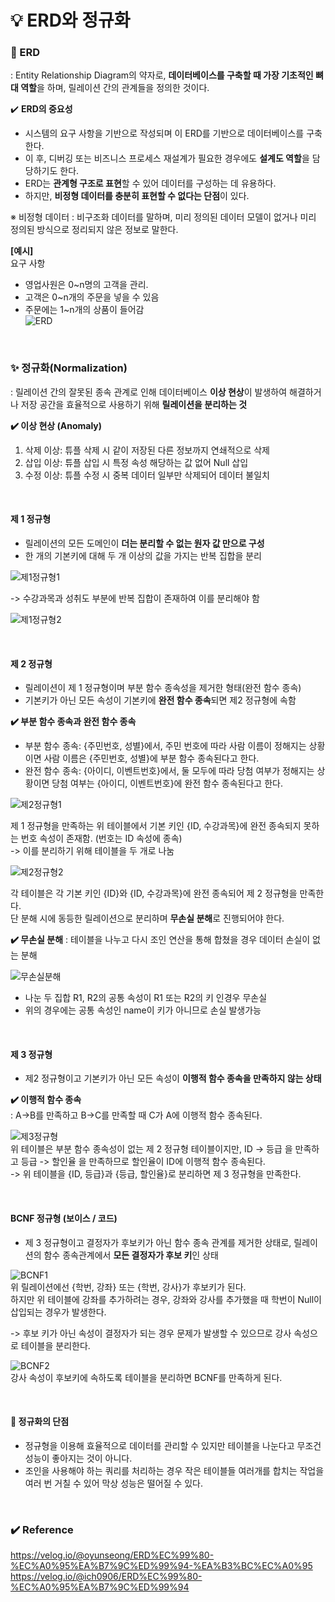 # 💡 ERD와 정규화

### 🎈 ERD  
: Entity Relationship Diagram의 약자로, **데이터베이스를 구축할 때 가장 기초적인 뼈대 역할**을 하며, 릴레이션 간의 관계들을 정의한 것이다.  

    
✔️ **ERD의 중요성**  
- 시스템의 요구 사항을 기반으로 작성되며 이 ERD를 기반으로 데이터베이스를 구축한다.  
- 이 후, 디버깅 또는 비즈니스 프로세스 재설계가 필요한 경우에도 **설계도 역할**을 담당하기도 한다.  
- ERD는 **관계형 구조로 표현**할 수 있어 데이터를 구성하는 데 유용하다.  
- 하지만, **비정형 데이터를 충분히 표현할 수 없다는 단점**이 있다.  
  
※ 비정형 데이터 : 비구조화 데이터를 말하며, 미리 정의된 데이터 모델이 없거나 미리 정의된 방식으로 정리되지 않은 정보로 말한다.

**[예시]**   
요구 사항  

- 영업사원은 0~n명의 고객을 관리.  
- 고객은 0~n개의 주문을 넣을 수 있음  
- 주문에는 1~n개의 상품이 들어감  
![ERD](img/ERD.png)    
   

<br/>   

  
### ✨ 정규화(Normalization)  
: 릴레이션 간의 잘못된 종속 관계로 인해 데이터베이스 **이상 현상**이 발생하여 해결하거나 저장 공간을 효율적으로 사용하기 위해 **릴레이션을 분리하는 것**  
  
  
**✔️ 이상 현상 (Anomaly)**
1. 삭제 이상: 튜플 삭제 시 같이 저장된 다른 정보까지 연쇄적으로 삭제
2. 삽입 이상: 튜플 삽입 시 특정 속성 해당하는 값 없어 Null 삽입
3. 수정 이상: 튜플 수정 시 중복 데이터 일부만 삭제되어 데이터 불일치
  
<br/>    
  
#### 제 1 정규형  
- 릴레이션의 모든 도메인이 **더는 분리할 수 없는 원자 값 만으로 구성**  
- 한 개의 기본키에 대해 두 개 이상의 값을 가지는 반복 집합을 분리   
    
![제1정규형1](img/no1-1.PNG)    
  
-> 수강과목과 성취도 부분에 반복 집합이 존재하여 이를 분리해야 함  

![제1정규형2](img/no1-2.PNG)  

<br/>      
  
#### 제 2 정규형  
- 릴레이션이 제 1 정규형이며 부분 함수 종속성을 제거한 형태(완전 함수 종속)  
- 기본키가 아닌 모든 속성이 기본키에 **완전 함수 종속**되면 제2 정규형에 속함

**✔️ 부분 함수 종속과 완전 함수 종속**
- 부분 함수 종속: {주민번호, 성별}에서, 주민 번호에 따라 사람 이름이 정해지는 상황이면 사람 이름은 {주민번호, 성별}에 부분 함수 종속된다고 한다.  
- 완전 함수 종속: {아이디, 이벤트번호}에서, 둘 모두에 따라 당첨 여부가 정해지는 상황이면 당첨 여부는 {아이디, 이벤트번호}에 완전 함수 종속된다고 한다.  
  
![제2정규형1](img/no2-1.PNG)    
  
제 1 정규형을 만족하는 위 테이블에서 기본 키인 {ID, 수강과목}에 완전 종속되지 못하는 번호 속성이 존재함. (번호는 ID 속성에 종속)  
-> 이를 분리하기 위해 테이블을 두 개로 나눔  

![제2정규형2](img/no2-2.PNG)  
  
각 테이블은 각 기본 키인 {ID}와 {ID, 수강과목}에 완전 종속되어 제 2 정규형을 만족한다.  
단 분해 시에 동등한 릴레이션으로 분리하며 **무손실 분해**로 진행되어야 한다.  

**✔️ 무손실 분해**
: 테이블을 나누고 다시 조인 연산을 통해 합쳤을 경우 데이터 손실이 없는 분해   

![무손실분해](img/image.png)  
- 나눈 두 집합 R1, R2의 공통 속성이 R1 또는 R2의 키 인경우 무손실  
- 위의 경우에는 공통 속성인 name이 키가 아니므로 손실 발생가능  
  
<br/>  

#### 제 3 정규형  
- 제2 정규형이고 기본키가 아닌 모든 속성이 **이행적 함수 종속을 만족하지 않는 상태**   
  
**✔️ 이행적 함수 종속**  
: A->B를 만족하고 B->C를 만족할 때 C가 A에 이행적 함수 종속된다.  
  
![제3정규형](img/no3.PNG)  
위 테이블은 부분 함수 종속성이 없는 제 2 정규형 테이블이지만, ID -> 등급 을 만족하고 등급 -> 할인율 을 만족하므로 할인율이 ID에 이행적 함수 종속된다.  
-> 위 테이블을 {ID, 등급}과 {등급, 할인율}로 분리하면 제 3 정규형을 만족한다.  
  
<br/>  

#### BCNF 정규형 (보이스 / 코드)  
- 제 3 정규형이고 결정자가 후보키가 아닌 함수 종속 관계를 제거한 상태로, 릴레이션의 함수 종속관계에서 **모든 결정자가 후보 키**인 상태

![BCNF1](img/BCNF1.PNG)   
위 릴레이션에선 {학번, 강좌} 또는 {학번, 강사}가 후보키가 된다.   
하지만 위 테이블에 강좌를 추가하려는 경우, 강좌와 강사를 추가했을 때 학번이 Null이 삽입되는 경우가 발생한다.  

-> 후보 키가 아닌 속성이 결정자가 되는 경우 문제가 발생할 수 있으므로 강사 속성으로 테이블을 분리한다.  

![BCNF2](img/BCNF2.PNG)   
강사 속성이 후보키에 속하도록 테이블을 분리하면 BCNF를 만족하게 된다.  

<br/>  
  
#### 🔧 정규화의 단점  
- 정규형을 이용해 효율적으로 데이터를 관리할 수 있지만 테이블을 나눈다고 무조건 성능이 좋아지는 것이 아니다.  
- 조인을 사용해야 하는 쿼리를 처리하는 경우 작은 테이블들 여러개를 합치는 작업을 여러 번 거칠 수 있어 막상 성능은 떨어질 수 있다.  

<br/>  
  
### ✔️ Reference  
<https://velog.io/@oyunseong/ERD%EC%99%80-%EC%A0%95%EA%B7%9C%ED%99%94-%EA%B3%BC%EC%A0%95>  
<https://velog.io/@ich0906/ERD%EC%99%80-%EC%A0%95%EA%B7%9C%ED%99%94>  
   
